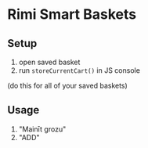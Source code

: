 # Rimi Smart Baskets

## Setup
1. open saved basket
2. run `storeCurrentCart()` in JS console

(do this for all of your saved baskets)

## Usage
1. "Mainīt grozu"
2. "ADD"
